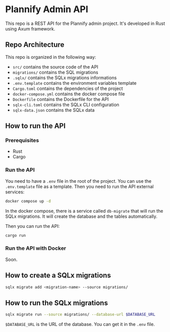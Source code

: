 # Plannify Admin API

This repo is a REST API for the Plannify admin project. It's developed in Rust using Axum framework.

## Repo Architecture

This repo is organized in the following way:
- `src/` contains the source code of the API
- `migrations/` contains the SQL migrations
- `.sqlx/` contains the SQLx migrations informations
- `.env.template` contains the environment variables template
- `Cargo.toml` contains the dependencies of the project
- `docker-compose.yml` contains the docker compose file
- `Dockerfile` contains the Dockerfile for the API
- `sqlx-cli.toml` contains the SQLx CLI configuration
- `sqlx-data.json` contains the SQLx data

## How to run the API

### Prerequisites

- Rust
- Cargo

### Run the API

You need to have a `.env` file in the root of the project. You can use the `.env.template` file as a template. Then you need to run the API external services:
```bash
docker compose up -d
```

In the docker compose, there is a service called `db-migrate` that will run the SQLx migrations. It will create the database and the tables automatically.

Then you can run the API:
```bash
cargo run
```

### Run the API with Docker

Soon.

## How to create a SQLx migrations

```bash
sqlx migrate add <migration-name> --source migrations/
```

## How to run the SQLx migrations

```bash
sqlx migrate run --source migrations/ --database-url $DATABASE_URL
```

`$DATABASE_URL` is the URL of the database. You can get it in the `.env` file.